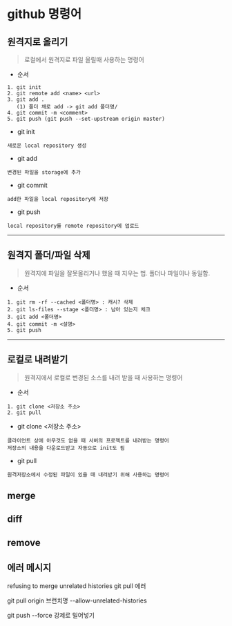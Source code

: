 # github 명령어

## 원격지로 올리기 ##
> 로컬에서 원격지로 파일 올릴때 사용하는 명령어
* 순서 
```
1. git init
2. git remote add <name> <url>
3. git add . 
   (1) 폴더 채로 add -> git add 폴더명/
4. git commit -m <comment>
5. git push (git push --set-upstream origin master)
``` 
* git init
```
새로운 local repository 생성
```
* git add
```
변경된 파일을 storage에 추가
```
* git commit
```
add한 파일을 local repository에 저장
```
* git push
```
local repository를 remote repository에 업로드
```
---
## 원격지 폴더/파일 삭제 ##
> 원격지에 파일을 잘못올리거나 했을 때 지우는 법. 폴더나 파일이나 동일함.
* 순서 
```
1. git rm -rf --cached <폴더명> : 캐시? 삭제
2. git ls-files --stage <폴더명> : 남아 있는지 체크
3. git add <폴더명>
4. git commit -m <설명>
5. git push
```
---
## 로컬로 내려받기 ##
> 원격지에서 로컬로 변경된 소스를 내려 받을 때 사용하는 명령어
* 순서 
```
1. git clone <저장소 주소>
2. git pull
``` 
* git clone <저장소 주소>
```
클라이언트 상에 아무것도 없을 때 서버의 프로젝트를 내려받는 명령어
저장소의 내용을 다운로드받고 자동으로 init도 됨
```
* git pull
```
원격저장소에서 수정된 파일이 있을 때 내려받기 위해 사용하는 명령어
```

## merge
## diff
## remove


## 에러 메시지
refusing to merge unrelated histories
 git pull 에러
 	
git pull origin 브런치명 --allow-unrelated-histories


git push --force 강제로 밀어넣기